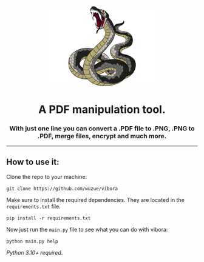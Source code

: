 <div align=center>
  <img width='300px' src='docs/assets/realfang.png'/>
</div>

<h1 align=center>A PDF manipulation tool.</h1>

<h3 align=center> With just one line you can convert a .PDF file to .PNG, .PNG to .PDF, merge files, encrypt and much more.</h3>

<hr>    

## How to use it:

Clone the repo to your machine:
```
git clone https://github.com/wuzue/vibora
```
Make sure to install the required dependencies. They are located in the ```requirements.txt``` file.
```
pip install -r requirements.txt
```
Now just run the ```main.py``` file to see what you can do with vibora:
```
python main.py help
```

*Python 3.10+ required.*
